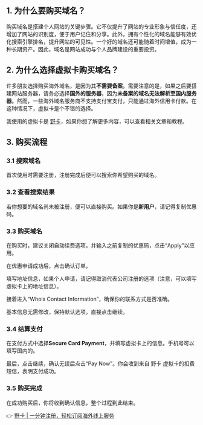 ## 1. 为什么要购买域名？

购买域名是搭建个人网站的关键步骤。它不仅提升了网站的专业形象与信任度，还增加了网站的识别度，便于用户记住和分享。此外，拥有个性化的域名能够有效优化搜索引擎排名，提升网站的可见性。一个好的域名还可能随着时间增值，成为一种长期资产。因此，域名是网站成功与个人品牌建设的重要投资。

## 2. 为什么选择虚拟卡购买域名？

许多朋友选择购买海外域名，是因为其**不需要备案**。需要注意的是，如果之后要搭建网站服务器，请务必选择**国外的服务器**，因为**未备案的域名无法解析至国内服务器**。然而，一些海外域名服务商不支持支付宝支付，只能通过海外信用卡付款。在这种情况下，虚拟卡是个不错的选择。

我使用的虚拟卡是 [野卡](https://bit.ly/bewildcard)，如果你想了解更多内容，可以查看相关文章和教程。

## 3. 购买流程

### 3.1 搜索域名

首次使用时需要注册，注册完成后便可以搜索你希望购买的域名。

### 3.2 查看搜索结果

若你想要的域名尚未被注册，便可以直接购买。如果你是**新用户**，请记得复制优惠码。

### 3.3 购买域名

在购买时，建议关闭自动续费选项，并输入之前复制的优惠码，点击“Apply”以应用。

在优惠申请成功后，点击确认订单。

填写地址信息，如果个人申请，请记得取消代表公司注册的选项（注意，可以填写虚拟卡上的地址信息）。

接着进入“Whois Contact Information”，确保你的联系方式是否准确。

基本信息无需修改，保持默认选项，直接点击继续。

### 3.4 结算支付

在支付方式中选择**Secure Card Payment**，并填写虚拟卡上的信息。手机号可以填写国内的。

最后，点击继续，确认无误后点击“Pay Now”。你会收到来自 野卡 虚拟卡的扣费短信，表明支付成功。

### 3.5 购买完成

在成功购买后，你将收到确认信息，整个过程到此结束。

👉 [野卡 | 一分钟注册，轻松订阅海外线上服务](https://bit.ly/bewildcard)